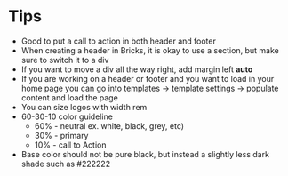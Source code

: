 # Tips

* Good to put a call to action in both header and footer
* When creating a header in Bricks, it is okay to use a section, but make sure to switch it to a div
* If you want to move a div all the way right, add margin left **auto**
* If you are working on a header or footer and you want to load in your home page you can go into templates -> template settings -> populate content and load the page
* You can size logos with width rem
* 60-30-10 color guideline
  * 60% - neutral ex. white, black, grey, etc)
  * 30% - primary
  * 10% - call to Action
* Base color should not be pure black, but instead a slightly less dark shade such as #222222
